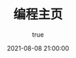 ---
pageComponent: 
  name: Catalogue
  data: 
    key: 04.编程主页
    imgUrl: /img/ui.png
    description: 编程主页
title: 编程主页
date: 2021-08-08 21:00:00
permalink: /pages/db2c09/
sidebar: false
article: false
comment: false
editLink: false
author: 
  name: yuadh
  link: https://github.com/yuadh
---